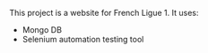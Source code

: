This project is a website for French Ligue 1.
It uses:
<ul>
<li>Mongo DB</li>
<li>Selenium automation testing tool</li>
</ul>